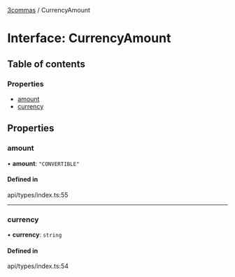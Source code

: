 [3commas](../README.md) / CurrencyAmount

# Interface: CurrencyAmount

## Table of contents

### Properties

- [amount](CurrencyAmount.md#amount)
- [currency](CurrencyAmount.md#currency)

## Properties

### amount

• **amount**: `"CONVERTIBLE"`

#### Defined in

api/types/index.ts:55

---

### currency

• **currency**: `string`

#### Defined in

api/types/index.ts:54
